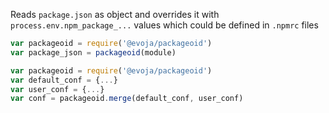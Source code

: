 Reads `package.json` as object and overrides it with `process.env.npm_package_...` values which could be defined in `.npmrc` files


```js
var packageoid = require('@evoja/packageoid')
var package_json = packageoid(module)
```


```js
var packageoid = require('@evoja/packageoid')
var default_conf = {...}
var user_conf = {...}
var conf = packageoid.merge(default_conf, user_conf)
```
